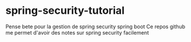 # spring-security-tutorial
Pense bete pour la gestion de spring security spring boot
Ce repos github me permet d'avoir des notes sur spring security facilement

